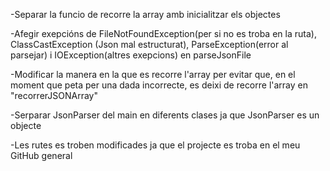 -Separar la funcio de recorre la array amb inicialitzar els objectes

-Afegir exepcións de FileNotFoundException(per si no es troba en la ruta), ClassCastException (Json mal estructurat), ParseException(error al
    parsejar) i IOException(altres exepcions) en parseJsonFile

-Modificar la manera en la que es recorre l'array per evitar que, en el moment que peta per una dada incorrecte, es deixi de 
    recorre l'array en "recorrerJSONArray"

-Serparar JsonParser del main en diferents clases ja que JsonParser es un objecte

-Les rutes es troben modificades ja que el projecte es troba en el meu GitHub general 